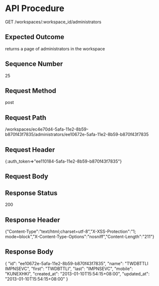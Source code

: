 # API Procedure
GET /workspaces/:workspace_id/administrators
## Expected Outcome
returns a page of administrators in the workspace
## Sequence Number
25
## Request Method
post
## Request Path
/workspaces/ec4e70d4-5afa-11e2-8b59-b870f43f7835/administrators/ee10672e-5afa-11e2-8b59-b870f43f7835
## Request Header
{:auth_token=>"ee110184-5afa-11e2-8b59-b870f43f7835"}
## Request Body


## Response Status
200
## Response Header
{"Content-Type":"text/html;charset=utf-8","X-XSS-Protection":"1; mode=block","X-Content-Type-Options":"nosniff","Content-Length":"211"}

## Response Body
{
  "id": "ee10672e-5afa-11e2-8b59-b870f43f7835",
  "name": "TWDBTTLI IMPNSEVC",
  "first": "TWDBTTLI",
  "last": "IMPNSEVC",
  "mobile": "KUNEXHKI",
  "created_at": "2013-01-10T15:54:15+08:00",
  "updated_at": "2013-01-10T15:54:15+08:00"
}

